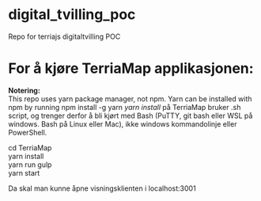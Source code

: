 # digital_tvilling_poc
Repo for terriajs digitaltvilling POC

# For å kjøre TerriaMap applikasjonen:

**Notering:**  
This repo uses yarn package manager, not npm. Yarn can be installed with npm by running npm install -g yarn
*yarn install* på TerriaMap bruker .sh script, og trenger derfor å bli kjørt med Bash (PuTTY, git bash eller WSL på windows. Bash på Linux eller Mac), ikke windows kommandolinje eller PowerShell.

cd TerriaMap  
yarn install  
yarn run gulp  
yarn start  

Da skal man kunne åpne visningsklienten i localhost:3001
